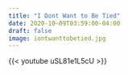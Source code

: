 ```yaml
---
title: "I Dont Want to Be Tied"
date: 2020-10-09T03:59:00-04:00
draft: false
image: iontwanttobetied.jpg
---
```

{{< youtube uSL81e1L5cU >}}

